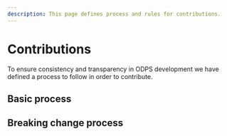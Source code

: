 ```yaml
---
description: This page defines process and rules for contributions.
---
```


# Contributions

To ensure consistency and transparency in ODPS development we have defined a process to follow in order to contribute.&#x20;



## Basic process



## Breaking change process
